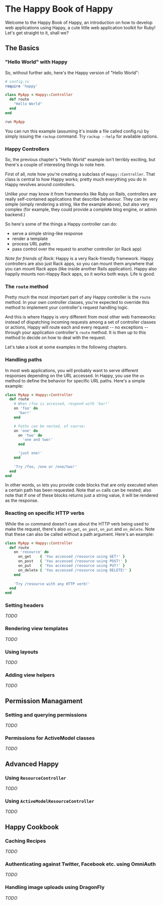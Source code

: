 # The Happy Book of Happy

Welcome to the Happy Book of Happy, an introduction on how to develop web applications using Happy, a cute little web application toolkit for Ruby! Let's get straight to it, shall we?


## The Basics

### "Hello World" with Happy

So, without further ado, here's the Happy version of "Hello World":

``` ruby
# config.ru
require 'happy'

class MyApp < Happy::Controller
  def route
    "Hello World"
  end
end

run MyApp
```

You can run this example (assuming it's inside a file called config.ru) by simply issuing the `rackup` command. Try `rackup --help` for available options.


### Happy Controllers

So, the previous chapter's "Hello World" example isn't terribly exciting, but there's a couple of interesting things to note here.

First of all, note how you're creating a subclass of `Happy::Controller`. That class is central to how Happy works; pretty much everything you do in Happy revolves around controllers.

Unlike your may know it from frameworks like Ruby on Rails, controllers are really self-contained applications that describe behaviour. They can be very simple (simply rendering a string, like the example above), but also very complex (for example, they could provide a complete blog engine, or admin backend.)

So here's some of the things a Happy controller can do:

* serve a simple string-like response
* render a template
* process URL paths
* pass control over the request to another controller (or Rack app)

*Note for friends of Rack:* Happy is a very Rack-friendly framework. Happy controllers are also just Rack apps, so you can mount them anywhere that you can mount Rack apps (like inside another Rails application). Happy also happily mounts non-Happy Rack apps, so it works both ways. Life is good.


### The `route` method

Pretty much the most important part of any Happy controller is the `route` method. In your own controller classes, you're expected to override this method to implement your controller's request handling logic.

And this is where Happy is very different from most other web frameworks: instead of dispatching incoming requests among a set of controller classes or actions, Happy will route each and every request -- no exceptions -- through your application controller's `route` method. It is then up to this method to decide on how to deal with the request.

Let's take a look at some examples in the following chapters.


### Handling paths

In most web applications, you will probably want to serve different responses depending on the URL accessed. In Happy, you use the `on` method to define the behavior for specific URL paths. Here's a simple example:

``` ruby
class MyApp < Happy::Controller
  def route
    # When /foo is accessed, respond with 'bar!'
    on 'foo' do
      'bar!'
    end

    # Paths can be nested, of course:
    on 'one' do
      on 'two' do
        'one and two!'
      end

      'just one!'
    end
    
    'Try /foo, /one or /one/two!'
  end
end
```

In other words, `on` lets you provide code blocks that are only executed when a certain path has been requested. Note that `on` calls can be nested; also note that if one of these blocks returns just a string value, it will be rendered as the response.


### Reacting on specific HTTP verbs

While the `on` command doesn't care about the HTTP verb being used to make the request, there's also `on_get`, `on_post`, `on_put` and `on_delete`. Note that these can also be called without a path argument. Here's an example:

``` ruby
class MyApp < Happy::Controller
  def route
    on 'resource' do
      on_get    { 'You accessed /resource using GET!' }
      on_post   { 'You accessed /resource using POST!' }
      on_put    { 'You accessed /resource using PUT!' }
      on_delete { 'You accessed /resource using DELETE!' }
    end
    
    'Try /resource with any HTTP verb!'
  end
end
```

### Setting headers
_TODO_

### Rendering view templates
_TODO_

### Using layouts
_TODO_

### Adding view helpers
_TODO_

## Permission Managament

### Setting and querying permissions
_TODO_

### Permissions for ActiveModel classes
_TODO_


## Advanced Happy

### Using `ResourceController`
_TODO_

### Using `ActiveModelResourceController`
_TODO_



## Happy Cookbook

### Caching Recipes
_TODO_

### Authenticating against Twitter, Facebook etc. using OmniAuth
_TODO_

### Handling image uploads using DragonFly
_TODO_
